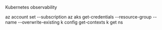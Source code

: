 Kubernetes observability



az account set --subscription <subscription-id>
az aks get-credentials --resource-group <resource-group-name> --name <cluster-name> --overwrite-existing
k config get-contexts
k get ns
